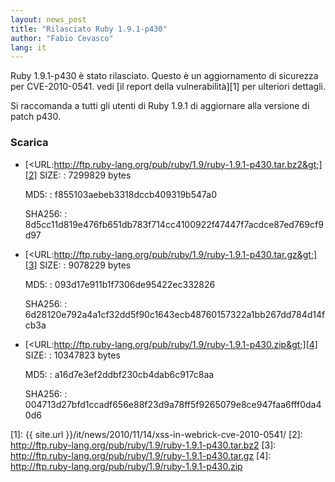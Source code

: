 ```yaml
---
layout: news_post
title: "Rilasciato Ruby 1.9.1-p430"
author: "Fabio Cevasco"
lang: it
---
```


Ruby 1.9.1-p430 è stato rilasciato. Questo è un aggiornamento di
sicurezza per CVE-2010-0541. vedi [il report della vulnerabilità][1] per
ulteriori dettagli.

Si raccomanda a tutti gli utenti di Ruby 1.9.1 di aggiornare alla
versione di patch p430.

### Scarica

* [&lt;URL:http://ftp.ruby-lang.org/pub/ruby/1.9/ruby-1.9.1-p430.tar.bz2&gt;][2]
  SIZE:
  : 7299829 bytes

  MD5:
  : f855103aebeb3318dccb409319b547a0

  SHA256:
  : 8d5cc11d819e476fb651db783f714cc4100922f47447f7acdce87ed769cf9d97

* [&lt;URL:http://ftp.ruby-lang.org/pub/ruby/1.9/ruby-1.9.1-p430.tar.gz&gt;][3]
  SIZE:
  : 9078229 bytes

  MD5:
  : 093d17e911b1f7306de95422ec332826

  SHA256:
  : 6d28120e792a4a1cf32dd5f90c1643ecb48760157322a1bb267dd784d14fcb3a

* [&lt;URL:http://ftp.ruby-lang.org/pub/ruby/1.9/ruby-1.9.1-p430.zip&gt;][4]
  SIZE:
  : 10347823 bytes

  MD5:
  : a16d7e3ef2ddbf230cb4dab6c917c8aa

  SHA256:
  : 004713d27bfd1ccadf656e88f23d9a78ff5f9265079e8ce947faa6fff0da40d6



[1]: {{ site.url }}/it/news/2010/11/14/xss-in-webrick-cve-2010-0541/ 
[2]: http://ftp.ruby-lang.org/pub/ruby/1.9/ruby-1.9.1-p430.tar.bz2 
[3]: http://ftp.ruby-lang.org/pub/ruby/1.9/ruby-1.9.1-p430.tar.gz 
[4]: http://ftp.ruby-lang.org/pub/ruby/1.9/ruby-1.9.1-p430.zip 
